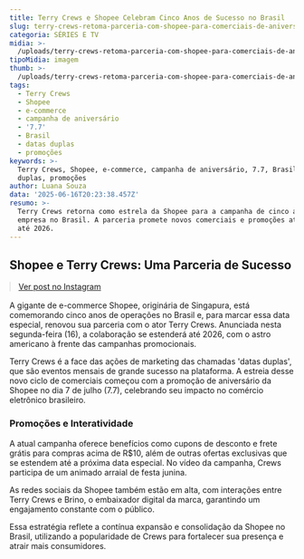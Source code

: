 ```yaml
---
title: Terry Crews e Shopee Celebram Cinco Anos de Sucesso no Brasil
slug: terry-crews-retoma-parceria-com-shopee-para-comerciais-de-aniversrio
categoria: SÉRIES E TV
midia: >-
  /uploads/terry-crews-retoma-parceria-com-shopee-para-comerciais-de-aniversrio-thumb.jpg
tipoMidia: imagem
thumb: >-
  /uploads/terry-crews-retoma-parceria-com-shopee-para-comerciais-de-aniversrio-thumb.jpg
tags:
  - Terry Crews
  - Shopee
  - e-commerce
  - campanha de aniversário
  - '7.7'
  - Brasil
  - datas duplas
  - promoções
keywords: >-
  Terry Crews, Shopee, e-commerce, campanha de aniversário, 7.7, Brasil, datas
  duplas, promoções
author: Luana Souza
data: '2025-06-16T20:23:38.457Z'
resumo: >-
  Terry Crews retorna como estrela da Shopee para a campanha de cinco anos da
  empresa no Brasil. A parceria promete novos comerciais e promoções atraentes
  até 2026.
---
```


## Shopee e Terry Crews: Uma Parceria de Sucesso

<blockquote class="instagram-media" data-instgrm-permalink="https://www.instagram.com/reel/DK70W0ehjBV/" data-instgrm-version="14" style="width:100%; max-width:540px; margin:1rem auto;"><a href="https://www.instagram.com/reel/DK70W0ehjBV/">Ver post no Instagram</a></blockquote>

A gigante de e-commerce Shopee, originária de Singapura, está comemorando cinco anos de operações no Brasil e, para marcar essa data especial, renovou sua parceria com o ator Terry Crews. Anunciada nesta segunda-feira (16), a colaboração se estenderá até 2026, com o astro americano à frente das campanhas promocionais.

Terry Crews é a face das ações de marketing das chamadas 'datas duplas', que são eventos mensais de grande sucesso na plataforma. A estreia desse novo ciclo de comerciais começou com a promoção de aniversário da Shopee no dia 7 de julho (7.7), celebrando seu impacto no comércio eletrônico brasileiro.

### Promoções e Interatividade

A atual campanha oferece benefícios como cupons de desconto e frete grátis para compras acima de R$10, além de outras ofertas exclusivas que se estendem até a próxima data especial. No vídeo da campanha, Crews participa de um animado arraial de festa junina.

As redes sociais da Shopee também estão em alta, com interações entre Terry Crews e Brino, o embaixador digital da marca, garantindo um engajamento constante com o público.

Essa estratégia reflete a contínua expansão e consolidação da Shopee no Brasil, utilizando a popularidade de Crews para fortalecer sua presença e atrair mais consumidores.
